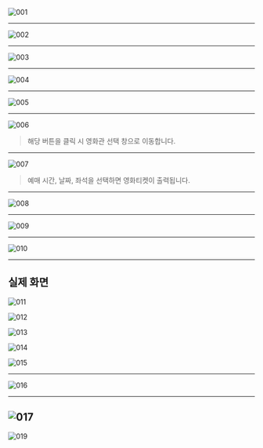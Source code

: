 ![001](https://user-images.githubusercontent.com/107035289/190899047-190f5567-8117-4713-9a80-981faf416697.jpg)

--------------------------------

![002](https://user-images.githubusercontent.com/107035289/190899048-ecca43b9-b67e-4942-ba1f-3d663dc60edc.jpg)

--------------------------------

![003](https://user-images.githubusercontent.com/107035289/190899050-fe7d7293-4a47-45ab-9a79-ee3e0660d823.jpg)

--------------------------------

![004](https://user-images.githubusercontent.com/107035289/190899053-3b9fd1cf-890e-4023-9ca2-801085b77a32.jpg)

--------------------------------

![005](https://user-images.githubusercontent.com/107035289/190899054-a53f6c65-5a09-4231-b768-31d98e3b16fa.jpg)

--------------------------------

![006](https://user-images.githubusercontent.com/107035289/190899055-c20b548b-b7c0-4adb-88a7-5c0374e6f935.jpg)

>해당 버튼을 클릭 시 영화관 선택 창으로 이동합니다.
--------------------------------

![007](https://user-images.githubusercontent.com/107035289/190899057-7279c492-f9e5-471e-a162-031dcee5b27e.jpg)
>예매 시간, 날짜, 좌석을 선택하면 영화티켓이 출력됩니다. 
--------------------------------

![008](https://user-images.githubusercontent.com/107035289/190899059-285a16ba-63d2-4a06-a3bb-7c1ecc4416d4.jpg)

--------------------------------

![009](https://user-images.githubusercontent.com/107035289/190899061-a1ba61d2-806d-47a0-9004-fa9e1edfe4d5.jpg)

--------------------------------

![010](https://user-images.githubusercontent.com/107035289/190899062-68a13595-ab2b-4276-8515-d11467a6729a.jpg)

--------------------------------

실제 화면
-----------------
![011](https://user-images.githubusercontent.com/107035289/190899064-a6bc352f-1e30-4dca-8ad6-32b93944b71a.jpg)

![012](https://user-images.githubusercontent.com/107035289/190899066-d155a3a2-07b9-46a4-9107-7359c2ad8bf0.jpg)

![013](https://user-images.githubusercontent.com/107035289/190899067-c0fe3a5b-1604-4a1f-95df-f99a2bd676b1.jpg)

![014](https://user-images.githubusercontent.com/107035289/190899069-fc7fe98b-7932-403d-a417-9509f3fd4ddd.jpg)

![015](https://user-images.githubusercontent.com/107035289/190899071-72bfa6ab-44d0-49f0-bbb2-dd6663d066f1.jpg)

--------------------------------

![016](https://user-images.githubusercontent.com/107035289/190899072-63b86ef0-ee33-4237-a955-3924425bef4b.jpg)

--------------------------------

![017](https://user-images.githubusercontent.com/107035289/190899076-9d3b1316-e1d1-493f-97f0-7925cffe0259.jpg)
------------------
                                              
![019](https://user-images.githubusercontent.com/107035289/190899078-57b4e1c6-01ff-430a-a83b-bc82b4b6a855.jpg)

